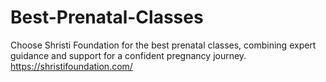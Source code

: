 # Best-Prenatal-Classes
Choose Shristi Foundation for the best prenatal classes, combining expert guidance and support for a confident pregnancy journey.
https://shristifoundation.com/
